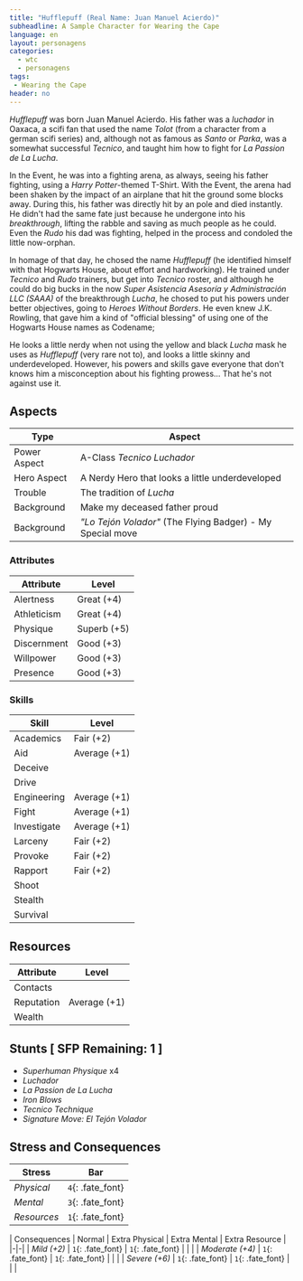 ```yaml
---
title: "Hufflepuff (Real Name: Juan Manuel Acierdo)"
subheadline: A Sample Character for Wearing the Cape
language: en
layout: personagens
categories:
  - wtc
  - personagens
tags:
 - Wearing the Cape
header: no
---
```


_Hufflepuff_ was born Juan Manuel Acierdo. His father was a _luchador_ in Oaxaca, a scifi fan that used the name _Tolot_ (from a character from a german scifi series) and, although not as famous as _Santo_ or _Parka_, was a somewhat successful _Tecnico_, and taught him how to fight for _La Passion de La Lucha_. 

In the Event, he was into a fighting arena, as always, seeing his father fighting, using a _Harry Potter_-themed T-Shirt. With the Event, the arena had been shaken by the impact of an airplane that hit the ground some blocks away. During this, his father was directly hit by an pole and died instantly. He didn't had the same fate just because he undergone into his _breakthrough_, lifting the rabble and saving as much people as he could. Even the _Rudo_ his dad was fighting, helped in the process and condoled the little now-orphan.

In homage of that day, he chosed the name _Hufflepuff_ (he identified himself with that Hogwarts House, about effort and hardworking). He trained under _Tecnico_ and _Rudo_ trainers, but get into _Tecnico_ roster, and although he could do big bucks in the now _Super Asistencia Asesoría y Administración LLC (SAAA)_ of the breakthrough _Lucha_, he chosed to put his powers under better objectives, going to _Heroes Without Borders_. He even knew J.K. Rowling, that gave him a kind of "official blessing" of using one of the Hogwarts House names as Codename;

He looks a little nerdy when not using the yellow and black _Lucha_ mask he uses as _Hufflepuff_ (very rare not to), and looks a little skinny and underdeveloped. However, his powers and skills gave everyone that don't knows him a misconception about his fighting prowess... That he's not against use it.

## Aspects

| Type | Aspect |
|-|-|
| Power Aspect | A-Class _Tecnico Luchador_ |
| Hero Aspect | A Nerdy Hero that looks a little underdeveloped |
| Trouble  | The tradition of _Lucha_ |
| Background | Make my deceased father proud |
| Background | _"Lo Tejón Volador"_ (The Flying Badger) - My Special move |

### Attributes

| Attribute | Level |
|-|-|
| Alertness | Great (+4) | 
| Athleticism | Great (+4) |
| Physique | Superb (+5) |
| Discernment |  Good (+3) |
| Willpower | Good (+3) |
| Presence |  Good (+3) |

### Skills

| Skill | Level |
|-|-|
| Academics | Fair (+2) | 
| Aid |  Average (+1) | 
| Deceive | |
| Drive |  |
| Engineering | Average (+1) | 
| Fight |  Average (+1) |  
| Investigate | Average (+1) |
| Larceny | Fair (+2) | 
| Provoke | Fair (+2) |
| Rapport | Fair (+2) |
| Shoot |  | 
| Stealth | | 
| Survival |   | 

## Resources

| Attribute | Level |
|-|-|
| Contacts | |
| Reputation | Average (+1) |
| Wealth | |

## Stunts [ SFP Remaining: 1 ]

+ _Superhuman Physique_ x4
+ _Luchador_
+ _La Passion de La Lucha_
+ _Iron Blows_
+ _Tecnico Technique_
+ _Signature Move: El Tejón Volador_

## Stress and Consequences

| Stress | Bar |
|-|-|
| _Physical_ | `4`{: .fate_font} |
| _Mental_ | `3`{: .fate_font} |
| _Resources_ | `1`{: .fate_font} |

| Consequences | Normal | Extra Physical | Extra Mental | Extra Resource |
|-|-|
| _Mild (+2)_ |  `1`{: .fate_font} | `1`{: .fate_font} | | |
| _Moderate (+4)_ | `1`{: .fate_font} | `1`{: .fate_font} | | | 
| _Severe (+6)_ | `1`{: .fate_font} | `1`{: .fate_font} | | |
